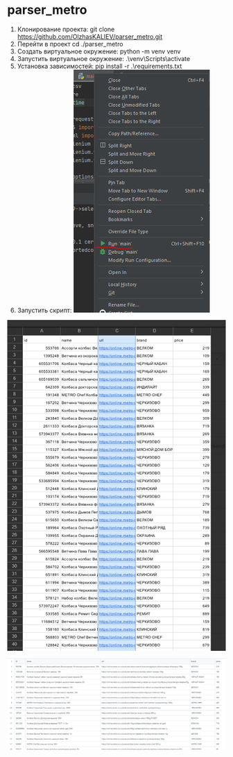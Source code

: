 # parser_metro

1. Клонирование проекта: git clone https://github.com/OlzhasKALIEV/parser_metro.git
2. Перейти в проект cd ./parser_metro
3. Создать виртуальное окружение: python -m venv venv
4. Запустить виртуальное окружение: .\venv\Scripts\activate
5. Установка зависимостей: pip install -r .\requirements.txt
6. Запустить скрипт: ![img.png](img/Снимок_2.PNG)


![img.png](img/Снимок_3.PNG)

![img.png](img/Снимок_4.PNG)